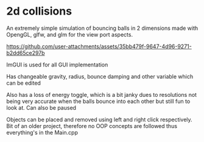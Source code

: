# 2d collisions

An extremely simple simulation of bouncing balls in 2 dimensions made with OpengGL, glfw, and glm for the view port aspects.



https://github.com/user-attachments/assets/35bb479f-9647-4d96-9271-b2dd65ce297b



ImGUI is used for all GUI implementation

Has changeable gravity, radius, bounce damping and other variable which can be edited

Also has a loss of energy toggle, which is a bit janky dues to resolutions not being very accurate when the balls bounce into each other but still fun to look at.
Can also be paused

Objects can be placed and removed using left and right click respectively.
Bit of an older project, therefore no OOP concepts are followed thus everything's in the Main.cpp
